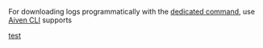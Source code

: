 For downloading logs programmatically with the
[dedicated command](/docs/tools/cli/service#avn-service-logs), use [Aiven CLI](/docs/tools/cli) supports

[test](/docs/tools/cli/service/user#avn-service-user-create)
